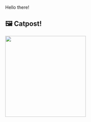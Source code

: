 Hello there!



## 🖼️ Catpost!

<sub>
    <img src="https://cdn2.thecatapi.com/images/LcXBJ9oWz.jpg" height="256">
</sub>

